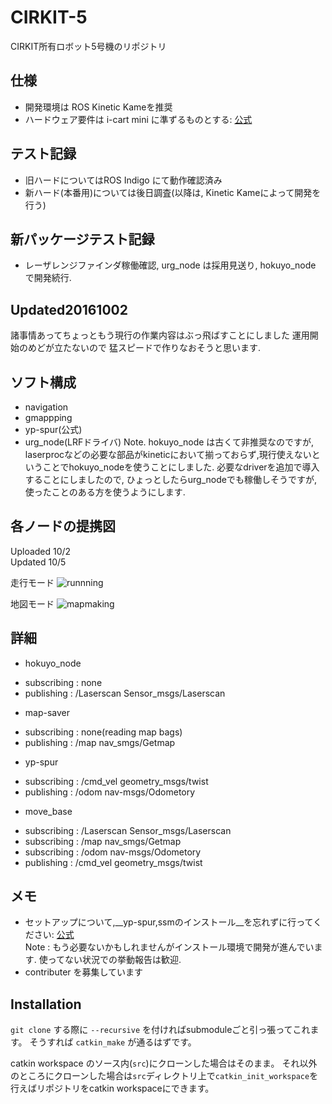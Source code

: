 # CIRKIT-5

CIRKIT所有ロボット5号機のリポジトリ

## 仕様
- 開発環境は ROS Kinetic Kameを推奨
- ハードウェア要件は i-cart mini に準ずるものとする: [公式](http://t-frog.com/products/icart_mini/)

## テスト記録
- 旧ハードについてはROS Indigo にて動作確認済み
- 新ハード(本番用)については後日調査(以降は, Kinetic Kameによって開発を行う)

## 新パッケージテスト記録
 - レーザレンジファインダ稼働確認, urg_node は採用見送り, hokuyo_node で開発続行. 

## Updated20161002
諸事情あってちょっともう現行の作業内容はぶっ飛ばすことにしました 
運用開始のめどが立たないので 
猛スピードで作りなおそうと思います. 

## ソフト構成
- navigation
- gmappping
- yp-spur(公式)
- urg_node(LRFドライバ)
Note. hokuyo_node は古くて非推奨なのですが, laserprocなどの必要な部品がkineticにおいて揃っておらず,現行使えないということでhokuyo_nodeを使うことにしました.
必要なdriverを追加で導入することにしましたので, ひょっとしたらurg_nodeでも稼働しそうですが, 使ったことのある方を使うようにします.

## 各ノードの提携図
Uploaded 10/2  
Updated  10/5  

走行モード 
![runnning](https://github.com/CIR-KIT/fifth_robot_pkg/blob/images/images/new_pkgs_drafting20161005.jpg)
 
地図モード 
![mapmaking](https://github.com/CIR-KIT/fifth_robot_pkg/blob/images/images/new_pkgs_drafting20161005-mapmaker.jpg)

## 詳細
- hokuyo_node
 + subscribing : none
 + publishing  : /Laserscan Sensor_msgs/Laserscan
- map-saver
 + subscribing : none(reading map bags)
 + publishing  : /map nav_smgs/Getmap
- yp-spur
 + subscribing : /cmd_vel geometry_msgs/twist
 + publishing  : /odom nav-msgs/Odometory
- move_base
 + subscribing : /Laserscan Sensor_msgs/Laserscan
 + subscribing : /map nav_smgs/Getmap
 + subscribing : /odom nav-msgs/Odometory
 + publishing  : /cmd_vel geometry_msgs/twist

## メモ
- セットアップについて,__yp-spur,ssmのインストール__を忘れずに行ってください: [公式](http://www.roboken.iit.tsukuba.ac.jp/platform/wiki/yp-spur/how-to-install)  
Note : もう必要ないかもしれませんがインストール環境で開発が進んでいます. 使ってない状況での挙動報告は歓迎.  
- contributer を募集しています

## Installation
`git clone` する際に `--recursive` を付ければsubmoduleごと引っ張ってこれます。
そうすれば `catkin_make` が通るはずです。

catkin workspace のソース内(`src`)にクローンした場合はそのまま。
それ以外のところにクローンした場合は`src`ディレクトリ上で`catkin_init_workspace`を行えばリポジトリをcatkin workspaceにできます。

